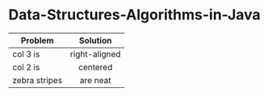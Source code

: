 # Data-Structures-Algorithms-in-Java

| Problem        | Solution     |
| ------------- |:-------------:|
| col 3 is      | right-aligned |
| col 2 is      | centered      |
| zebra stripes | are neat      |
